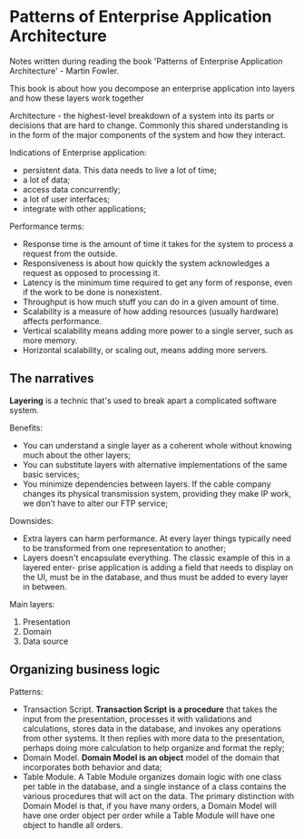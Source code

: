 # Patterns of Enterprise Application Architecture

Notes written during reading the book 'Patterns of Enterprise Application Architecture' - Martin Fowler.

This book is about how you decompose an enterprise application into layers and how these layers work together

Architecture - the highest-level breakdown of a system into its parts or decisions that are hard to change. Commonly this shared understanding is in the form of the major components of the system and how they interact.

Indications of Enterprise application:

- persistent data. This data needs to live a lot of time;
- a lot of data;
- access data concurrently;
- a lot of user interfaces;
- integrate with other applications;

Performance terms:

- Response time is the amount of time it takes for the system to process a request from the outside.
- Responsiveness is about how quickly the system acknowledges a request as opposed to processing it.
- Latency is the minimum time required to get any form of response, even if the work to be done is nonexistent.
- Throughput is how much stuff you can do in a given amount of time.
- Scalability is a measure of how adding resources (usually hardware) affects performance.
- Vertical scalability means adding more power to a single server, such as more memory.
- Horizontal scalability, or scaling out, means adding more servers.

## The narratives

**Layering** is a technic that's used to break apart a complicated software system.

Benefits:

- You can understand a single layer as a coherent whole without knowing much about the other layers;
- You can substitute layers with alternative implementations of the same basic services;
- You minimize dependencies between layers. If the cable company changes its physical transmission system, providing they make IP work, we don’t have to alter our FTP service;

Downsides:

- Extra layers can harm performance. At every layer things typically need to be transformed from one representation to another;
- Layers doesn't encapsulate everything. The classic example of this in a layered enter- prise application is adding a field that needs to display on the UI, must be in the database, and thus must be added to every layer in between.

Main layers:

1. Presentation
1. Domain
1. Data source

## Organizing business logic

Patterns:

- Transaction Script. **Transaction Script is a procedure** that takes the input from the presentation, processes it with validations and calculations, stores data in the database, and invokes any operations from other systems. It then replies with more data to the presentation, perhaps doing more calculation to help organize and format the reply;
- Domain Model. **Domain Model is an object** model of the domain that incorporates both behavior and data;
- Table Module. A Table Module organizes domain logic with one class per table in the database, and a single instance of a class contains the various procedures that will act on the data. The primary distinction with Domain Model is that, if you have many orders, a Domain Model will have one order object per order while a Table Module will have one object to handle all orders.
